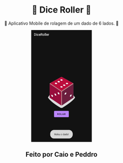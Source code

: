 <h1 align="center">🎲 Dice Roller 🎲</h1>
<p align="center">🎲 Aplicativo Mobile de rolagem de um dado de 6 lados. 🎲</p>
<div align="center">
<img align="center" alt="Dice-Roller" title="#Dice-Roller" src="https://github.com/Caioaraujo48/Dice-Roll/blob/main/Template-Dice-Roller_6.jpeg?raw=true"  width=200px height=370px/>
</div>
<h2 align="center">Feito por Caio e Peddro</h2>
